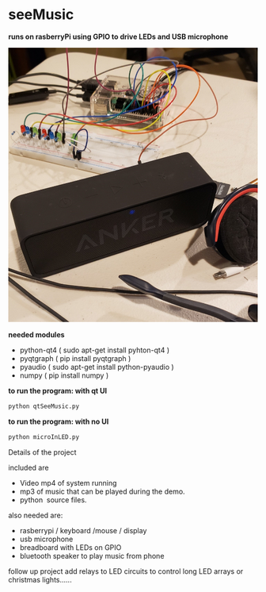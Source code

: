 # seeMusic

**runs on rasberryPi using GPIO to drive LEDs and USB microphone**

![Demo Pic](https://github.com/JamieShamilian/seeMusic/blob/master/SeeMusicDemoCrop.jpg)

**needed modules**

  - python-qt4 ( sudo apt-get install pyhton-qt4 )
  - pyqtgraph ( pip install pyqtgraph )
  - pyaudio ( sudo apt-get install python-pyaudio )
  - numpy ( pip install numpy )

**to run the program: with qt UI**
   
```sh
python qtSeeMusic.py
```

**to run the program: with no UI**

```sh
python microInLED.py
```

Details of the project


included are  

 - Video mp4 of system running 
 - mp3 of music that can be played during the demo.
 - python  source files.

also needed are:
 - rasberrypi / keyboard /mouse / display
 - usb microphone 
 - breadboard with LEDs on GPIO
 - bluetooth speaker to play music from phone

follow up project add relays to LED circuits to control long LED arrays or christmas lights......

